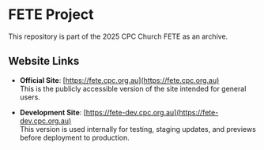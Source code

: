 # FETE Project

This repository is part of the 2025 CPC Church FETE as an archive.

## Website Links

- **Official Site**: [https://fete.cpc.org.au](https://fete.cpc.org.au)  
  This is the publicly accessible version of the site intended for general users.

- **Development Site**: [https://fete-dev.cpc.org.au](https://fete-dev.cpc.org.au)  
  This version is used internally for testing, staging updates, and previews before deployment to production.
